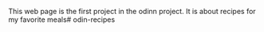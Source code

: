 This web page is the first project in the odinn project. It is about recipes for my favorite meals# odin-recipes
